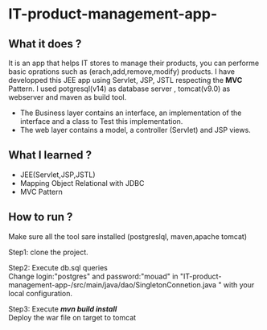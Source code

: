 # IT-product-management-app-

## What it does ?
It is an app that helps IT stores to manage their products, you can performe basic oprations such as (erach,add,remove,modify) products.
I have developped this  JEE app using Servlet, JSP, JSTL respecting the **MVC** Pattern.
I used potgresql(v14) as database server , tomcat(v9.0) as webserver and maven as build tool.

<ul>
<li>The Business layer contains an interface, an implementation of the interface and a class to Test this implementation. </li>
<li>The web layer contains a model, a controller (Servlet) and JSP views. </li>
</ul>

## What I learned ?
<ul>
  <li> JEE(Servlet,JSP,JSTL) </li>
  <li> Mapping Object Relational with JDBC </li>
  <li> MVC Pattern </li>
</ul>

## How to run ? 

 Make sure  all the tool sare installed (postgreslql, maven,apache tomcat) <br/> 
 
  Step1: clone the project. <br>
                                
  Step2: Execute  db.sql queries <br>
 Change login:"postgres" and password:"mouad" in "IT-product-management-app-/src/main/java/dao/SingletonConnetion.java " with your local configuration. <br>
 
  Step3:
 Execute ***mvn build install*** <br/>
 Deploy the war file on target to tomcat
 

